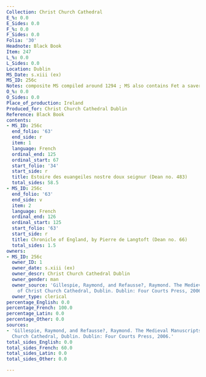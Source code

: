 ```yaml
---
Collection: Christ Church Cathedral
E_%: 0.0
E_Sides: 0.0
F_%: 0.0
F_Sides: 0.0
Folia: '30'
Headnote: Black Book
Item: 247
L_%: 0.0
L_Sides: 0.0
Location: Dublin
MS_Date: s.xiii (ex)
MS_ID: 256c
Notes: composite MS compiled around 1294 ; MS also contains Fet a saver (ff. 66r-74r)
O_%: 0.0
O_Sides: 0.0
Place_of_production: Ireland
Produced_for: Christ Church Cathedral Dublin
Reference: Black Book
contents:
- MS_ID: 256c
  end_folio: '63'
  end_side: r
  item: 1
  language: French
  ordinal_end: 125
  ordinal_start: 67
  start_folio: '34'
  start_side: r
  title: Estoire des euangeiles nostre doux seignur (Dean no. 483)
  total_sides: 58.5
- MS_ID: 256c
  end_folio: '63'
  end_side: v
  item: 2
  language: French
  ordinal_end: 126
  ordinal_start: 125
  start_folio: '63'
  start_side: r
  title: Chronicle of England, by Pierre de Langtoft (Dean no. 66)
  total_sides: 1.5
owners:
- MS_ID: 256c
  owner_ID: 1
  owner_date: s.xiii (ex)
  owner_descr: Christ Church Cathedral Dublin
  owner_gender: man
  owner_source: 'Gillespie, Raymond, and Refausse?, Raymond. The Medieval Manuscripts
    of Christ Church Cathedral, Dublin. Dublin: Four Courts Press, 2006.'
  owner_type: clerical
percentage_English: 0.0
percentage_French: 100.0
percentage_Latin: 0.0
percentage_Other: 0.0
sources:
- 'Gillespie, Raymond, and Refausse?, Raymond. The Medieval Manuscripts of Christ
  Church Cathedral, Dublin. Dublin: Four Courts Press, 2006.'
total_sides_English: 0.0
total_sides_French: 60.0
total_sides_Latin: 0.0
total_sides_Other: 0.0

---
```

